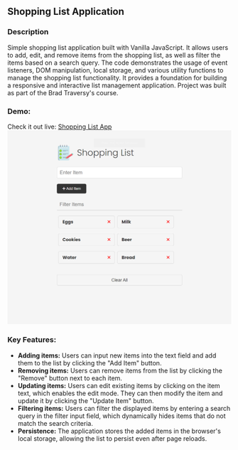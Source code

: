 ## Shopping List Application

### Description

Simple shopping list application built with Vanilla JavaScript. It allows users to add, edit, and remove items from the shopping list, as well as filter the items based on a search query.
The code demonstrates the usage of event listeners, DOM manipulation, local storage, and various utility functions to manage the shopping list functionality. It provides a foundation for building a responsive and interactive list management application. Project was built as part of the Brad Traversy's course.

### Demo:

Check it out live: [Shopping List App](https://tranquil-yeot-ecca8d.netlify.app)
![Screen projektu](images/screen.png)

### Key Features:

- **Adding items:** Users can input new items into the text field and add them to the list by clicking the "Add Item" button.
- **Removing items:** Users can remove items from the list by clicking the "Remove" button next to each item.
- **Updating items:** Users can edit existing items by clicking on the item text, which enables the edit mode. They can then modify the item and update it by clicking the "Update Item" button.
- **Filtering items:** Users can filter the displayed items by entering a search query in the filter input field, which dynamically hides items that do not match the search criteria.
- **Persistence:** The application stores the added items in the browser's local storage, allowing the list to persist even after page reloads.
